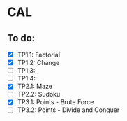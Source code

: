 # CAL

## To do:
  - [x] TP1.1: Factorial
  - [x] TP1.2: Change
  - [ ] TP1.3: 
  - [ ] TP1.4: 
  - [x] TP2.1: Maze
  - [ ] TP2.2: Sudoku
  - [x] TP3.1: Points - Brute Force
  - [ ] TP3.2: Points - Divide and Conquer
